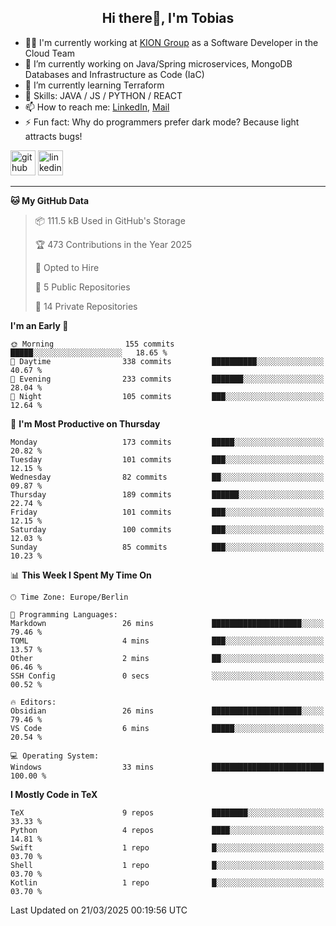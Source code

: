 <h2 align="center">Hi there👋, I'm Tobias</h2>

- 🧑‍💼 I'm currently working at [KION Group](https://www.kiongroup.com/) as a Software Developer in the Cloud Team
- 🔭 I’m currently working on Java/Spring microservices, MongoDB Databases and Infrastructure as Code (IaC)
- 🌱 I’m currently learning Terraform
- 💪 Skills: JAVA / JS / PYTHON / REACT
- 📫 How to reach me: [LinkedIn](https://www.linkedin.com/in/tgoetz), [Mail](mailto:mail@tobiasgoetz.com) 
- ⚡ Fun fact: Why do programmers prefer dark mode? Because light attracts bugs!

[<img src='https://cdn.jsdelivr.net/npm/simple-icons@3.0.1/icons/github.svg' alt='github' height='40'>](https://github.com/TobiasGoetz)  [<img src='https://cdn.jsdelivr.net/npm/simple-icons@3.0.1/icons/linkedin.svg' alt='linkedin' height='40'>](https://www.linkedin.com/in/tgoetz/)  

---

<!--START_SECTION:waka-->
**🐱 My GitHub Data** 

> 📦 111.5 kB Used in GitHub's Storage 
 > 
> 🏆 473 Contributions in the Year 2025
 > 
> 💼 Opted to Hire
 > 
> 📜 5 Public Repositories 
 > 
> 🔑 14 Private Repositories 
 > 
**I'm an Early 🐤** 

```text
🌞 Morning                155 commits         █████░░░░░░░░░░░░░░░░░░░░   18.65 % 
🌆 Daytime                338 commits         ██████████░░░░░░░░░░░░░░░   40.67 % 
🌃 Evening                233 commits         ███████░░░░░░░░░░░░░░░░░░   28.04 % 
🌙 Night                  105 commits         ███░░░░░░░░░░░░░░░░░░░░░░   12.64 % 
```
📅 **I'm Most Productive on Thursday** 

```text
Monday                   173 commits         █████░░░░░░░░░░░░░░░░░░░░   20.82 % 
Tuesday                  101 commits         ███░░░░░░░░░░░░░░░░░░░░░░   12.15 % 
Wednesday                82 commits          ██░░░░░░░░░░░░░░░░░░░░░░░   09.87 % 
Thursday                 189 commits         ██████░░░░░░░░░░░░░░░░░░░   22.74 % 
Friday                   101 commits         ███░░░░░░░░░░░░░░░░░░░░░░   12.15 % 
Saturday                 100 commits         ███░░░░░░░░░░░░░░░░░░░░░░   12.03 % 
Sunday                   85 commits          ███░░░░░░░░░░░░░░░░░░░░░░   10.23 % 
```


📊 **This Week I Spent My Time On** 

```text
🕑︎ Time Zone: Europe/Berlin

💬 Programming Languages: 
Markdown                 26 mins             ████████████████████░░░░░   79.46 % 
TOML                     4 mins              ███░░░░░░░░░░░░░░░░░░░░░░   13.57 % 
Other                    2 mins              ██░░░░░░░░░░░░░░░░░░░░░░░   06.46 % 
SSH Config               0 secs              ░░░░░░░░░░░░░░░░░░░░░░░░░   00.52 % 

🔥 Editors: 
Obsidian                 26 mins             ████████████████████░░░░░   79.46 % 
VS Code                  6 mins              █████░░░░░░░░░░░░░░░░░░░░   20.54 % 

💻 Operating System: 
Windows                  33 mins             █████████████████████████   100.00 % 
```

**I Mostly Code in TeX** 

```text
TeX                      9 repos             ████████░░░░░░░░░░░░░░░░░   33.33 % 
Python                   4 repos             ████░░░░░░░░░░░░░░░░░░░░░   14.81 % 
Swift                    1 repo              █░░░░░░░░░░░░░░░░░░░░░░░░   03.70 % 
Shell                    1 repo              █░░░░░░░░░░░░░░░░░░░░░░░░   03.70 % 
Kotlin                   1 repo              █░░░░░░░░░░░░░░░░░░░░░░░░   03.70 % 
```




 Last Updated on 21/03/2025 00:19:56 UTC
<!--END_SECTION:waka-->
